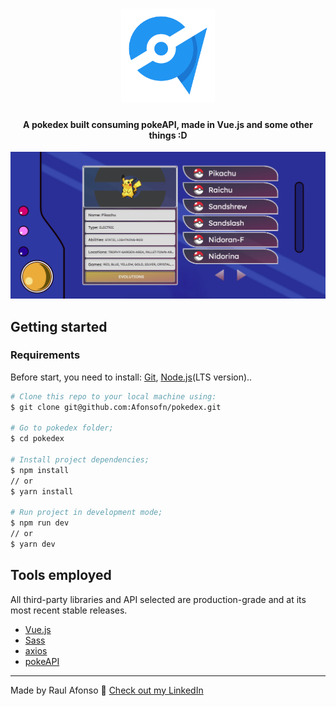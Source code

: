 <h1 align="center">
  <img alt="pokedex" title="pokedex" src=".github/pokedex-logo.png" width="150px" />
</h1>

<h4 align="center">
  A pokedex built consuming pokeAPI, made in Vue.js and some other things :D
</h4>

<div align="center">
   <img src=".github/pokedex.png" width="600px">
</div>

## Getting started

### Requirements
Before start, you need to install:
[Git](https://git-scm.com), [Node.js](https://nodejs.org/en/)(LTS version)..

```bash
# Clone this repo to your local machine using:
$ git clone git@github.com:Afonsofn/pokedex.git

# Go to pokedex folder;
$ cd pokedex

# Install project dependencies;
$ npm install
// or
$ yarn install

# Run project in development mode;
$ npm run dev
// or
$ yarn dev

```

## Tools employed
All third-party libraries and API selected are production-grade and at its most recent stable releases.

* [Vue.js](https://reactjs.org/)
* [Sass](https://sass-lang.com/)
* [axios](https://axios-http.com/)      
* [pokeAPI](https://pokeapi.co/docs/v2)      


---

Made by Raul Afonso 👋 [Check out my LinkedIn](https://www.linkedin.com/in/afonsofn/)


